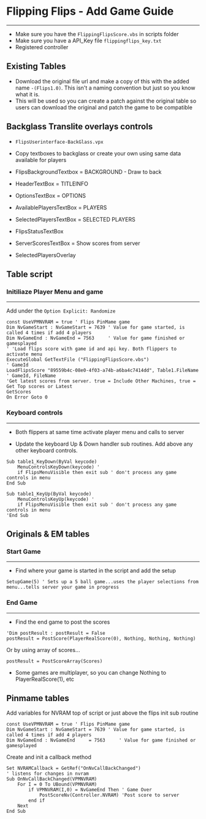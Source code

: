 ﻿# Flipping Flips - Add Game Guide
---

- Make sure you have the `FlippingFlipsScore.vbs` in scripts folder
- Make sure you have a API_Key file `flippingflips_key.txt`
- Registered controller

## Existing Tables

- Download the original file url and make a copy of this with the added name `-(Flips1.0)`. This isn't a naming convention but just so you know what it is.
- This will be used so you can create a patch against the original table so users can download the original and patch the game to be compatible

## Backglass Translite overlays controls

- `FlipsUserinterface-BackGlass.vpx`

- Copy textboxes to backglass or create your own using same data available for players

- FlipsBackgroundTextbox = BACKGROUND - Draw to back
- HeaderTextBox = TITLEINFO
- OptionsTextBox = OPTIONS
- AvailablePlayersTextBox = PLAYERS
- SelectedPlayersTextBox = SELECTED PLAYERS
- FlipsStatusTextBox
- ServerScoresTextBox = Show scores from server
- SelectedPlayersOverlay


## Table script

### Initiliaze Player Menu and game
---

Add under the `Option Explicit: Randomize`

```
const UseVPMNVRAM = true ' Flips PinMame game
Dim NvGameStart : NvGameStart = 7639 ' Value for game started, is called 4 times if add 4 players
Dim NvGameEnd : NvGameEnd = 7563     ' Value for game finished or gamesplayed
' 'Load flips score with game id and api key. Both flippers to activate menu
ExecuteGlobal GetTextFile ("FlippingFlipsScore.vbs")
' GameId
LoadFlipsScore "89559b4c-08e0-4f03-a74b-a6ba4c7414dd", Table1.FileName ' GameId, FileName
'Get latest scores from server. true = Include Other Machines, true = Get Top scores or Latest
GetScores
On Error Goto 0
```

### Keyboard controls
---

- Both flippers at same time activate player menu and calls to server

- Update the keyboard Up & Down handler sub routines. Add above any other keyboard controls.

```
Sub table1_KeyDown(ByVal keycode)
	MenuControlsKeyDown(keycode) '
	if FlipsMenuVisible then exit sub ' don't process any game controls in menu
End Sub
```

```
Sub table1_KeyUp(ByVal keycode)
	MenuControlsKeyUp(keycode) '
	if FlipsMenuVisible then exit sub ' don't process any game controls in menu
'End Sub
```

## Originals & EM tables

### Start Game 
---

- Find where your game is started in the script and add the setup

```SetupGame(5) ' Sets up a 5 ball game...uses the player selections from menu...tells server your game in progress```

### End Game 
---

- Find the end game to post the scores

```
'Dim postResult : postResult = False
postResult = PostScore(PlayerRealScore(0), Nothing, Nothing, Nothing)
```

Or by using array of scores...

```
postResult = PostScoreArray(Scores)
```

- Some games are multiplayer, so you can change Nothing to PlayerRealScore(1), etc

## Pinmame tables

Add variables for NVRAM top of script or just above the flips init sub routine

```
const UseVPMNVRAM = true ' Flips PinMame game
Dim NvGameStart : NvGameStart = 7639 ' Value for game started, is called 4 times if add 4 players
Dim NvGameEnd : NvGameEnd     = 7563     ' Value for game finished or gamesplayed
```

Create and init a callback method

```
Set NVRAMCallback = GetRef("OnNvCallBackChanged")
' listens for changes in nvram
Sub OnNvCallBackChanged(VPMNVRAM)
	For I = 0 To UBound(VPMNVRAM)
		if VPMNVRAM(I,0) = NvGameEnd Then ' Game Over
			PostScoreNv(Controller.NVRAM) 'Post score to server
		end if
	Next
End Sub
```